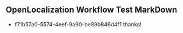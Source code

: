 ## OpenLocalization Workflow Test MarkDown
* f71b57a0-5574-4eef-9a90-be89b846d4f1 thanks!

<!--HONumber=Jul16_HO3-->


